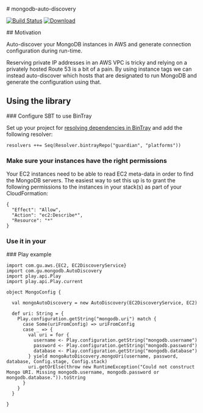 # mongodb-auto-discovery

[![Build Status](https://travis-ci.org/guardian/mongodb-auto-discovery.svg?branch=master)](https://travis-ci.org/guardian/mongodb-auto-discovery)
 [ ![Download](https://api.bintray.com/packages/guardian/platforms/mongodb-auto-discovery/images/download.svg) ](https://bintray.com/guardian/platforms/mongodb-auto-discovery/_latestVersion)

## Motivation

Auto-discover your MongoDB instances in AWS and generate connection configuration during run-time.

Reserving private IP addresses in an AWS VPC is tricky and relying on a privately hosted Route 53 is a bit of a pain. By using instance tags we can instead auto-discover which hosts that are designated to run MongoDB and generate the configuration using that.

## Using the library

### Configure SBT to use BinTray

Set up your project for [resolving dependencies in BinTray](https://github.com/softprops/bintray-sbt#resolving-bintray-artifacts) and add the following resolver:

`resolvers ++= Seq(Resolver.bintrayRepo("guardian", "platforms"))`

### Make sure your instances have the right permissions

Your EC2 instances need to be able to read EC2 meta-data in order to find the MongoDB servers. The easiest way to set this up is to grant the following permissions to the instances in your stack(s) as part of your CloudFormation:

```
{
  "Effect": "Allow",
  "Action": "ec2:Describe*",
  "Resource": "*"
}
```

### Use it in your

### Play example

```
import com.gu.aws.{EC2, EC2DiscoveryService}
import com.gu.mongodb.AutoDiscovery
import play.api.Play
import play.api.Play.current

object MongoConfig {

  val mongoAutoDiscovery = new AutoDiscovery(EC2DiscoveryService, EC2)

  def uri: String = {
    Play.configuration.getString("mongodb.uri") match {
      case Some(uriFromConfig) => uriFromConfig
      case _ => {
        val uri = for {
          username <- Play.configuration.getString("mongodb.username")
          password <- Play.configuration.getString("mongodb.password")
          database <- Play.configuration.getString("mongodb.database")
        } yield mongoAutoDiscovery.mongoUri(username, password, database, Config.stage, Config.stack)
        uri.getOrElse(throw new RuntimeException("Could not construct Mongo URI. Missing mongodb.username, mongodb.password or mongodb.database.")).toString
      }
    }
  }

}
```
